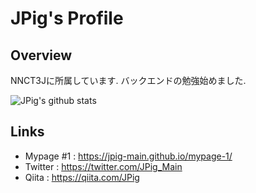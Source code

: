 # JPig's Profile

## Overview

NNCT3Jに所属しています.
バックエンドの勉強始めました.

![JPig's github stats](https://github-readme-stats.vercel.app/api?username=JPig-Main&hide=issues)

## Links

* Mypage #1 : https://jpig-main.github.io/mypage-1/
* Twitter : https://twitter.com/JPig_Main
* Qiita : https://qiita.com/JPig
